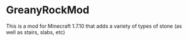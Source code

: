 # GreanyRockMod

This is a mod for Minecraft 1.7.10 that adds a variety of types of stone (as well as stairs, slabs, etc)